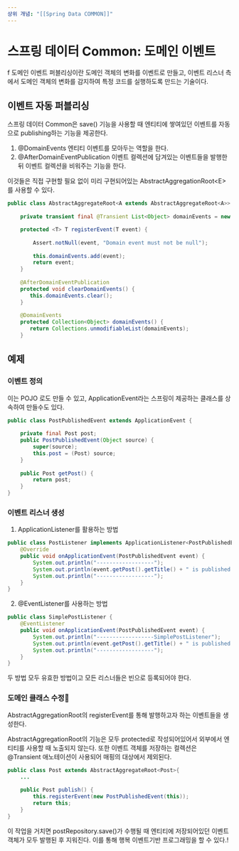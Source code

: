 ```yaml
---
상위 개념: "[[Spring Data COMMON]]"
---
```

# 스프링 데이터 Common:  도메인 이벤트
f
도메인 이벤트 퍼블리싱이란 도메인 객체의 변화를 이벤트로 만들고, 이벤트 리스너 측에서 도메인 객체의 변화를 감지하여 특정 코드를 실행하도록 만드는 기술이다.

## 이벤트 자동 퍼블리싱

스프링 데이터 Common은 save() 기능을 사용할 때 엔티티에 쌓여있던 이벤트를  자동으로 publishing하는 기능을 제공한다.

1. @DomainEvents
엔티티 이벤트를 모아두는 역할을 한다.
2.  @AfterDomainEventPublication
이벤트 컬렉션에 담겨있는 이벤트들을 발행한 뒤 이벤트 컬렉션을 비워주는 기능을 한다.

이것들은 직접 구현할 필요 없이 미리 구현되어있는 AbstractAggregationRoot\<E> 를 사용할 수 있다.

```java
public class AbstractAggregateRoot<A extends AbstractAggregateRoot<A>> {  
  
    private transient final @Transient List<Object> domainEvents = new ArrayList<>();  

	protected <T> T registerEvent(T event) {  
  
	    Assert.notNull(event, "Domain event must not be null");  
	  
	    this.domainEvents.add(event);  
	    return event;  
	}
  
	@AfterDomainEventPublication  
    protected void clearDomainEvents() {  
       this.domainEvents.clear();  
    }  
    
	@DomainEvents  
    protected Collection<Object> domainEvents() {  
       return Collections.unmodifiableList(domainEvents);  
    }
```

## 예제 
### 이벤트 정의
이는 POJO 로도 만들 수 있고, ApplicationEvent라는 스프링이 제공하는 클래스를 상속하여 만들수도 있다.
```java
public class PostPublishedEvent extends ApplicationEvent {  
  
    private final Post post;  
    public PostPublishedEvent(Object source) {  
        super(source);  
        this.post = (Post) source;  
    }  
  
    public Post getPost() {  
        return post;  
    }  
}
```

### 이벤트 리스너 생성

1. ApplicationListener를 활용하는 방법
```java
public class PostListener implements ApplicationListener<PostPublishedEvent> {  
	@Override  
	public void onApplicationEvent(PostPublishedEvent event) {  
		System.out.println("------------------");  
		System.out.println(event.getPost().getTitle() + " is published!!");  
		System.out.println("------------------");  
	}  
}
```
2. @EventListener를 사용하는 방법
```java
public class SimplePostListener {  
	@EventListener  
	public void onApplicationEvent(PostPublishedEvent event) {  
		System.out.println("------------------SimplePostListener");  
		System.out.println(event.getPost().getTitle() + " is published!!");  
		System.out.println("------------------");  
	}  
}
```

두 방법 모두 유효한 방법이고 모든 리스너들은 빈으로 등록되어야 한다.

### 도메인 클래스 수정
AbstractAggregationRoot의 registerEvent를 통해 발행하고자 하는 이벤트들을 생성한다.

AbstractAggregationRoot의 기능은 모두 protected로 작성되어있어서 외부에서 엔티티를 사용할 때 노출되지 않는다. 또한 이벤트 객체를 저장하는 컬렉션은 @Transient 애노테이션이 사용되어 매핑의 대상에서 제외된다.

```java
public class Post extends AbstractAggregateRoot<Post>{  
	...
  
    public Post publish() {  
        this.registerEvent(new PostPublishedEvent(this));  
        return this;  
    }  
}
```


이 작업을 거치면 postRepository.save()가 수행될 때 엔티티에 저장되어있던 이벤트 객체가 모두 발행된 후 지워진다. 이를 통해 행복 이벤트기반 프로그래밍을 할 수 있다.!
